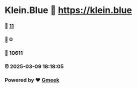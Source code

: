 # Klein.Blue :link: https://klein.blue 
### :page_facing_up: [11](https://klein.blue/tag.html) 
### :speech_balloon: 0 
### :hibiscus: 10611 
### :alarm_clock: 2025-03-09 18:18:05 
### Powered by :heart: [Gmeek](https://github.com/Meekdai/Gmeek)
